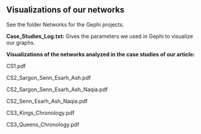 ## Visualizations of our networks

See the folder Networks for the Gephi projects.

<b>Case_Studies_Log.txt:</b> Gives the parameters we used in Gephi to visualize our graphs.

<b>Visualizations of the networks analyzed in the case studies of our article:</b>

CS1.pdf

CS2_Sargon_Senn_Esarh_Ash.pdf

CS2_Sargon_Senn_Esarh_Ash_Naqia.pdf

CS2_Senn_Esarh_Ash_Naqia.pdf

CS3_Kings_Chronology.pdf

CS3_Queens_Chronology.pdf
